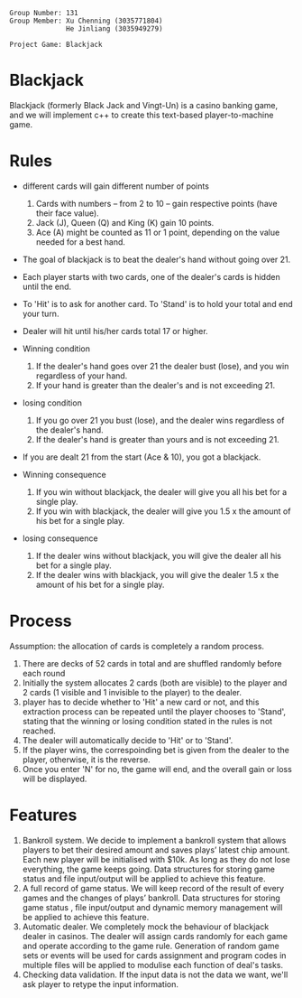 ``` 
Group Number: 131
Group Member: Xu Chenning (3035771804)
              He Jinliang (3035949279)
              
Project Game: Blackjack
```

# Blackjack
Blackjack (formerly Black Jack and Vingt-Un) is a casino banking game, and we will implement c++ to create this text-based player-to-machine game.

# Rules
* different cards will gain different number of points
  1. Cards with numbers – from 2 to 10 – gain respective points (have their face value).
  2. Jack (J), Queen (Q) and King (K) gain 10 points.
  3. Ace (A) might be counted as 11 or 1 point, depending on the value needed for a best hand.
  
* The goal of blackjack is to beat the dealer's hand without going over 21.

* Each player starts with two cards, one of the dealer's cards is hidden until the end.

* To 'Hit' is to ask for another card. To 'Stand' is to hold your total and end your turn.

* Dealer will hit until his/her cards total 17 or higher.

* Winning condition
  1. If the dealer's hand goes over 21 the dealer bust (lose), and you win regardless of your hand.
  2. If your hand is greater than the dealer's and is not exceeding 21.

* losing condition
  1. If you go over 21 you bust (lose), and the dealer wins regardless of the dealer's hand.
  2. If the dealer's hand is greater than yours and is not exceeding 21.
 
* If you are dealt 21 from the start (Ace & 10), you got a blackjack.

* Winning consequence
  1. If you win without blackjack, the dealer will give you all his bet for a single play. 
  2. If you win with blackjack, the dealer will give you 1.5 x the amount of his bet for a single play.
 
* losing consequence
  1. If the dealer wins without blackjack, you will give the dealer all his bet for a single play. 
  2. If the dealer wins with blackjack, you will give the dealer 1.5 x the amount of his bet for a single play.



# Process
Assumption: the allocation of cards is completely a random process.
1. There are decks of 52 cards in total and are shuffled randomly before each round
2. Initially the system allocates 2 cards (both are visible) to the player and 2 cards (1 visible and 1 invisible to the player) to the dealer.  
3. player has to decide whether to 'Hit' a new card or not, and this extraction process can be repeated until the player chooses to 'Stand', stating that the winning or losing condition stated in the rules is not reached.
4. The dealer will automatically decide to 'Hit' or to 'Stand'.
5. If the player wins, the correspoinding bet is given from the dealer to the player, otherwise, it is the reverse.
6. Once you enter 'N' for no, the game will end, and the overall gain or loss will be displayed.


# Features
1. Bankroll system. We decide to implement a bankroll system that allows players to bet their desired amount and saves plays’ latest chip amount. Each new player will be initialised with $10k. As long as they do not lose everything, the game keeps going. Data structures for storing game status and file input/output will be applied to achieve this feature.
2. A full record of game status. We will keep record of the result of every games and the changes of plays’ bankroll. Data structures for storing game status , file input/output and dynamic memory management will be applied to achieve this feature.
3. Automatic dealer. We completely mock the behaviour of blackjack dealer in casinos. The dealer will assign cards randomly for each game and operate according to the game rule. Generation of random game sets or events will be used for cards assignment and program codes in multiple files will be applied to modulise each function of deal's tasks.
4. Checking data validation. If the input data is not the data we want, we'll ask player to retype the input information.



